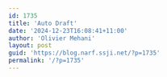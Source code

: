 ```yaml
---
id: 1735
title: 'Auto Draft'
date: '2024-12-23T16:08:41+11:00'
author: 'Olivier Mehani'
layout: post
guid: 'https://blog.narf.ssji.net/?p=1735'
permalink: '/?p=1735'
---
```


